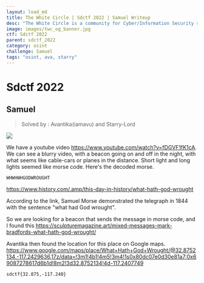 ```yaml
---
layout: load_md
title: The White Circle | Sdctf 2022 | Samuel Writeup
desc: "The White Circle is a community for Cyber/Information Security students, enthusiasts and professionals. You can discuss anything related to Security, share your knowledge with others, get help when you need it and proceed further in your journey with amazing people from all over the world."
image: images/twc_og_banner.jpg
ctf: Sdctf 2022
parent: sdctf_2022
category: osint
challenge: Samuel
tags: "osint, ava, starry"
---
```


<h1 class="heading card-title white-text">Sdctf 2022</h1>


## Samuel
> Solved by : Avantika(iamavu) and Starry-Lord

![](https://i.imgur.com/ecBWaBK.jpg)

We have a youtube video https://www.youtube.com/watch?v=fDGVF1fK1cA. We can see a blurry video, with a beacon going on and off in the night, with what seems like cable-cars or planes in the distance. Short light and long lights seemed like morse code. Here's the decoded morse. 

```
WHWHWHGODWROUGHT
```

https://www.history.com/.amp/this-day-in-history/what-hath-god-wrought

According to the link, Samuel Morse demonstrated the telegraph in 1844 with the sentence "what had God wrought". 

So we are looking for a beacon that sends the message in morse code, and I found this https://sculpturemagazine.art/mixed-messages-mark-bradfords-what-hath-god-wrought/

Avantika then found the location for this place on Google maps. 
https://www.google.com/maps/place/What+Hath+God+Wrought/@32.8752134,-117.2429636,17z/data=!3m1!4b1!4m5!3m4!1s0x80dc07e0d30e81a7:0x69087278617d6b1d!8m2!3d32.8752134!4d-117.2407749

```
sdctf{32.875,-117.240}
```

